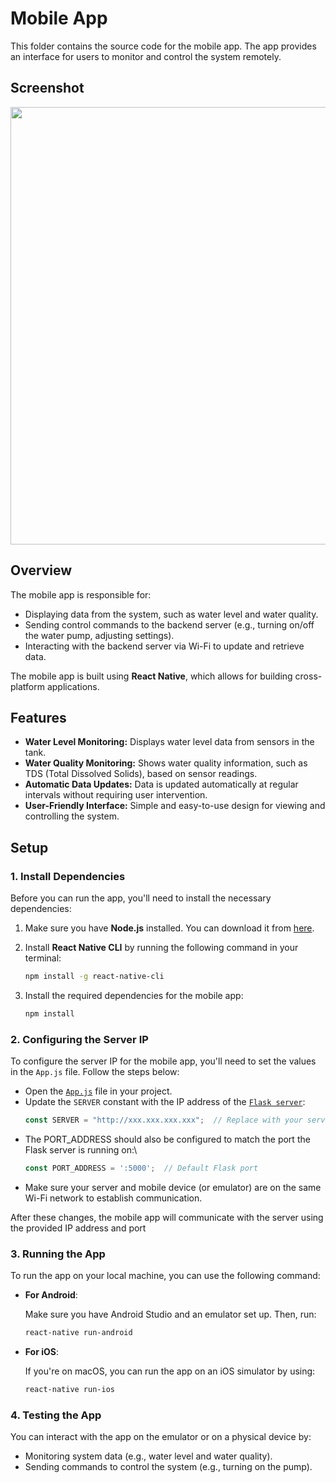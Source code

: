 # Mobile App

This folder contains the source code for the mobile app. The app provides an interface for users to monitor and control the system remotely.


## Screenshot

<img src="../README src/app.png" style="height:700px">

## Overview

The mobile app is responsible for:

- Displaying data from the system, such as water level and water quality.
- Sending control commands to the backend server (e.g., turning on/off the water pump, adjusting settings).
- Interacting with the backend server via Wi-Fi to update and retrieve data.

The mobile app is built using **React Native**, which allows for building cross-platform applications.


## Features
- **Water Level Monitoring:** Displays water level data from sensors in the tank.
- **Water Quality Monitoring:** Shows water quality information, such as TDS (Total Dissolved Solids), based on sensor readings.
- **Automatic Data Updates:** Data is updated automatically at regular intervals without requiring user intervention.
- **User-Friendly Interface:** Simple and easy-to-use design for viewing and controlling the system.

## Setup

### 1. Install Dependencies

Before you can run the app, you'll need to install the necessary dependencies:

1. Make sure you have **Node.js** installed. You can download it from [here](https://nodejs.org/).
2. Install **React Native CLI** by running the following command in your terminal:

    ```bash
    npm install -g react-native-cli
    ```

3. Install the required dependencies for the mobile app:

    ```bash
    npm install
    ```

### 2. Configuring the Server IP
To configure the server IP for the mobile app, you'll need to set the values in the `App.js` file. Follow the steps below:

- Open the [`App.js`](./ArduinoApp/App.js) file in your project.
- Update the `SERVER` constant with the IP address of the [`Flask server`](../HttpServer/):
    ```javascript 
    const SERVER = "http://xxx.xxx.xxx.xxx";  // Replace with your server IP address
    ```
- The PORT_ADDRESS should also be configured to match the port the Flask server is running on:\
    ```javascript
    const PORT_ADDRESS = ':5000';  // Default Flask port
    ```
- Make sure your server and mobile device (or emulator) are on the same Wi-Fi network to establish communication.
  
After these changes, the mobile app will communicate with the server using the provided IP address and port

### 3. Running the App

To run the app on your local machine, you can use the following command:

- **For Android**:

    Make sure you have Android Studio and an emulator set up. Then, run:

    ```bash
    react-native run-android
    ```

- **For iOS**:

    If you're on macOS, you can run the app on an iOS simulator by using:

    ```bash
    react-native run-ios
    ```

### 4. Testing the App

You can interact with the app on the emulator or on a physical device by:

- Monitoring system data (e.g., water level and water quality).
- Sending commands to control the system (e.g., turning on the pump).


